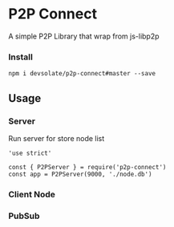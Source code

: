 # P2P Connect

A simple P2P Library that wrap from js-libp2p

### Install

```
npm i devsolate/p2p-connect#master --save
```
## Usage

### Server

Run server for store node list
```
'use strict'

const { P2PServer } = require('p2p-connect')
const app = P2PServer(9000, './node.db')
```

### Client Node

### PubSub